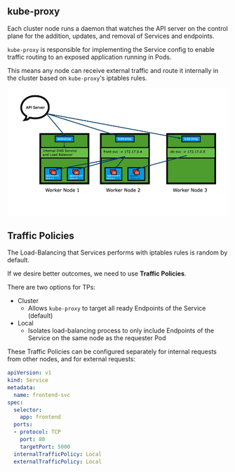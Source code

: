 ## kube-proxy

Each cluster node runs a daemon that watches the API server on the control plane for the addition, updates, and removal of Services and endpoints.

`kube-proxy` is responsible for implementing the Service config to enable traffic routing to an exposed application running in Pods.

This means any node can receive external traffic and route it internally in the cluster based on `kube-proxy`'s iptables rules.

![Kube Proxy](../imgs/kb_kube-proxy.png)

## Traffic Policies

The Load-Balancing that Services performs with iptables rules is random by default.

If we desire better outcomes, we need to use <b>Traffic Policies</b>.

There are two options for TPs:

- Cluster
    - Allows `kube-proxy` to target all ready Endpoints of the Service (default)
- Local
    - Isolates load-balancing process to only include Endpoints of the Service on the same node as the requester Pod

These Traffic Policies can be configured separately for internal requests from other nodes, and for external requests:

```yaml
apiVersion: v1
kind: Service
metadata:
  name: frontend-svc
spec:
  selector:
    app: frontend
  ports:
  - protocol: TCP
    port: 80
    targetPort: 5000
  internalTrafficPolicy: Local
  externalTrafficPolicy: Local
```